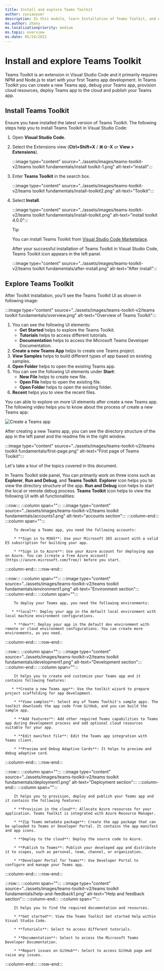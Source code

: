 ```yaml
---
title: Install and explore Teams Toolkit 
author: zyxiaoyuer
description: In this module, learn Installation of Teams Toolkit, and explore Teams Toolkit
ms.author: zhany
ms.localizationpriority: medium
ms.topic: overview
ms.date: 05/24/2022
---
```


# Install and explore Teams Toolkit

Teams Toolkit is an extension in Visual Studio Code and it primarily requires NPM and Node.js to start with your first Teams app development. In Teams Toolkit you can create a new Teams app, debug your Teams app, provision cloud resources, deploy Teams app to the cloud and publish your Teams app.

## Install Teams Toolkit

Ensure you have installed the latest version of Teams Toolkit. The following steps help you to install Teams Toolkit in Visual Studio Code:

1. Open **Visual Studio Code.**
1. Select the Extensions view (**Ctrl+Shift+X** / **⌘⇧-X** or **View > Extensions**).

   :::image type="content" source="../assets/images/teams-toolkit-v2/teams toolkit fundamentals/install toolkit-1.png" alt-text="install":::

1. Enter **Teams Toolkit** in the search box.

   :::image type="content" source="../assets/images/teams-toolkit-v2/teams toolkit fundamentals/install-toolkit2.png" alt-text="Toolkit":::

1. Select **Install**.
  
   :::image type="content" source="../assets/images/teams-toolkit-v2/teams toolkit fundamentals/install-toolkit.png" alt-text="install toolkit 4.0.0":::

   > [!TIP]
   > You can install Teams Toolkit from [Visual Studio Code Marketplace](https://marketplace.visualstudio.com/items?itemName=TeamsDevApp.ms-teams-vscode-extension).

   After your successful installation of Teams Toolkit in Visual Studio Code, Teams Toolkit icon appears in the left panel.

   :::image type="content" source="../assets/images/teams-toolkit-v2/teams toolkit fundamentals/after-install.png" alt-text="After install":::

## Explore Teams Toolkit

After Toolkit installation, you'll see the Teams Toolkit UI as shown in following image:

:::image type="content" source="../assets/images/teams-toolkit-v2/teams toolkit fundamentals/overview.png" alt-text="Overview of Teams Toolkit":::

1. You can see the following UI elements:
   * **Get Started** helps to explore the Teams Toolkit.
   * **Tutorials** helps to access different tutorials.
   * **Documentation** helps to access the Microsoft Teams Developer Documentation.
1. **Create a new Teams App** helps to create one Teams project.
1. **View Samples** helps to build different types of app based on existing samples.
1. **Open Folder** helps to open the existing Teams app.
1. You can see the following UI elements under **Start**:
   * **New File** helps to create new file.
   * **Open File** helps to open the existing file.
   * **Open Folder** helps to open the existing folder.
1. **Recent** helps you to view the recent files.

You can able to explore on more UI elements after create a new Teams app. The following video helps you to know about the process of create a new Teams app:

   ![Create a Teams app](~/assets/videos/javascript-tab-app1.gif)

After creating a new Teams app, you can see the directory structure of the app in the left panel and the readme file in the right window.

:::image type="content" source="../assets/images/teams-toolkit-v2/teams toolkit fundamentals/first-page.png" alt-text="First page of Teams Toolkit":::

Let's take a tour of the topics covered in this document.

 In Teams Toolkit side panel, You can primarily work on three icons such as **Explorer**, **Run and Debug**, and **Teams Toolkit**. **Explorer** icon helps you to view the directory structure of the app. **Run and Debug** icon helps to start the local or remote debug process. **Teams Toolkit** icon helps to view the following UI with all functionalities:

:::row:::
   :::column span="":::
      :::image type="content" source="../assets/images/teams-toolkit-v2/teams toolkit fundamentals/accounts1.png" alt-text="accounts section":::
   :::column-end:::
   :::column span="":::

        To develop a Teams app, you need the following accounts:
        
        * **Sign in to M365**: Use your Microsoft 365 account with a valid E5 subscription for building your app.

        * **Sign in to Azure**: Use your Azure account for deploying app on Azure. You can [create a free Azure account](https://azure.microsoft.com/free/) before you start.
   :::column-end:::
:::row-end:::

:::row:::
   :::column span="":::
      :::image type="content" source="../assets/images/teams-toolkit-v2/teams toolkit fundamentals/environment1.png" alt-text="Environment section":::
   :::column-end:::
   :::column span="":::

        To deploy your Teams app, you need the following environments:
        
       * **local**: Deploy your app in the default local environment with local machine environment configurations.

        * **dev**: Deploy your app in the default dev environment with remote or cloud environment configurations. You can create more environments, as you need.
   :::column-end:::
:::row-end:::

:::row:::
   :::column span="":::
      :::image type="content" source="../assets/images/teams-toolkit-v2/teams toolkit fundamentals/development1.png" alt-text="Development section":::
   :::column-end:::
   :::column span="":::

        It helps you to create and customize your Teams app and it contains following features:
        
       * **Create a new Teams app**: Use the toolkit wizard to prepare project scaffolding for app development.

        * **View samples**: Select any of Teams Toolkit's sample apps. The toolkit downloads the app code from GitHub, and you can build the sample app.
        
        * **Add features**: Add other required Teams capabilities to Teams app during development process and add optional cloud resources suitable for your app.
       
        * **Edit manifest file**: Edit the Teams app integration with Teams client.
        
        * **Preview and Debug Adaptive Cards**: It helps to preview and debug adaptive card.
   :::column-end:::
:::row-end:::

:::row:::
   :::column span="":::
      :::image type="content" source="../assets/images/teams-toolkit-v2/teams toolkit fundamentals/deployment1.png" alt-text="Deployment section":::
   :::column-end:::
   :::column span="":::

        It helps you to provision, deploy and publish your Teams app and it contains the following features:
        
        * **Provision in the cloud**: Allocate Azure resources for your application. Teams Toolkit is integrated with Azure Resource Manager.

        * **Zip Teams metadata package**: Create the app package that can be uploaded to Teams or Developer Portal. It contains the app manifest and app icons.
        
        * **Deploy to the cloud**: Deploy the source code to Azure.
       
        * **Publish to Teams**: Publish your developed app and distribute it to scopes, such as personal, team, channel, or organization.
        
        * **Developer Portal for Teams**: Use Developer Portal to configure and manage your Teams app. 
   :::column-end:::
:::row-end:::

:::row:::
   :::column span="":::
      :::image type="content" source="../assets/images/teams-toolkit-v2/teams toolkit fundamentals/help-and-feedback1.png" alt-text="Help and feedback section":::
   :::column-end:::
   :::column span="":::

        It helps you to find the required documentation and resources.
        
        * **Get started**: View the Teams Toolkit Get started help within Visual Studio Code.

        * **Tutorials**: Select to access different tutorials.
        
        * **Documentation**: Select to access the Microsoft Teams Developer Documentation.
       
        * **Report issues on GitHub**: Select to access GitHub page and raise any issues.
   :::column-end:::
:::row-end:::
<!--  
:::image type="content" source="../assets/images/teams-toolkit-v2/teams toolkit fundamentals/ui-elements.png" alt-text="UI Elements":::

|Section|Features|Details
|---------|---------|--------|
| **1. ACCOUNTS** | &nbsp; | &nbsp; |
| &nbsp; |Microsoft 365 account|  Use your Microsoft 365 account with a valid E5 subscription for building your app.|
| &nbsp; | Azure Account |  Use your Azure account for deploying app on Azure. You can [create a free Azure account](https://azure.microsoft.com/free/) before you start.|
|**2.ENVIRONMENT** |  &nbsp; | &nbsp;|
| &nbsp; |Local |Deploy your app in the default local environment with local machine environment configurations.|
| &nbsp; | Dev |Deploy your app in the default dev environment with remote or cloud environment configurations. You can create more environments, as you need.|
| **3.DEVELOPMENT** | &nbsp; | &nbsp; |
| &nbsp; | Create a new Teams app | Teams Toolkit helps you to create and customize your Teams app project that makes the Teams app development work simpler. Create a new Teams app helps you to start with Teams app development by creating new Teams project using Teams Toolkit either by using **Create new project**|
| &nbsp; | View Samples | Select any of Teams Toolkit's sample apps. The toolkit downloads the app code from GitHub, and you can build the sample app.|
| &nbsp; | Add Features | It helps you to add additional Teams capabilities such as **Tab** or **Bot** or **Message extension** or **Command bot** or **Notification bot**, or **SSO enabled tab** optionally add Azure resources such as **Azure SQL Database** or **Azure Key Vault**, or **Azure function** or **Azure API Management** which fits your development needs to your current Teams app. You can also add **API connection** or **Single Sign-on** or **CI/CD workflows** for your Teams app.
| &nbsp; | Edit Manifest file | It helps you customize manifest file based on the app requirements |
| **4.DEPLOYMENT** | &nbsp; | &nbsp; |
| &nbsp;| Provision in the cloud | Allocate Azure resources for your application. Teams Toolkit is integrated with Azure Resource Manager.|
| &nbsp; | Zip Teams metadata package| Create the app package that can be uploaded to Teams or Developer Portal. It contains the app manifest and app icons. |
| &nbsp; | Deploy to the cloud| Deploy the source code to Azure.|
| &nbsp; | Publish to Teams| Publish your developed app and distribute it to scopes, such as personal, team, channel, or organization.|
| &nbsp; | Developer Portal for Teams| It is the primary tool for configuring, distributing, and managing your Microsoft Teams apps. You can collaborate with colleagues on your app, set up runtime environments, and much more. |
| **5.HELP AND FEEDBACK** | &nbsp; | &nbsp; |
| &nbsp; | Get Started |  View the Teams Toolkit Get started help within Visual Studio Code.|
| &nbsp; | Tutorials| Select to access different tutorials.|
| &nbsp; | Documentation| Select to access the Microsoft Teams Developer Documentation.|
| &nbsp; | Report issues on GitHub| It helps to get **Quick support** from product expert. Browse the existing issues before you create a new one, or visit [StackOverflow tag `teams-toolkit`](https://stackoverflow.com/questions/tagged/teams-toolkit) to submit feedback.|
| **6.Explorer** | &nbsp; | &nbsp; |
 &nbsp; | &nbsp; | It helps to view the directory structure of your app.|
| **7.Run and Debug** | &nbsp; | &nbsp; |
 &nbsp; | &nbsp; | To start the local or remote debug process.|
-->